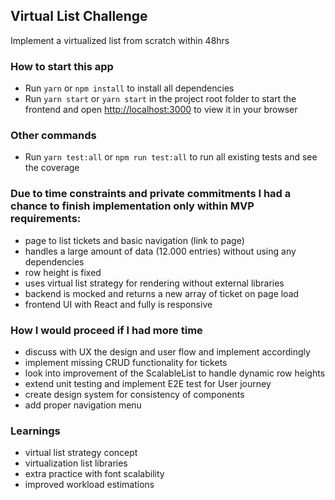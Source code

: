 ## Virtual List Challenge

Implement a virtualized list from scratch within 48hrs

### How to start this app

-   Run `yarn` or `npm install` to install all dependencies
-   Run `yarn start` or `yarn start` in the project root folder to start the frontend and open
    [http://localhost:3000](http://localhost:3000) to view it in your browser

### Other commands

-   Run `yarn test:all` or `npm run test:all` to run all existing tests and see the coverage

### Due to time constraints and private commitments I had a chance to finish implementation only within MVP requirements:

-   page to list tickets and basic navigation (link to page)
-   handles a large amount of data (12.000 entries) without using any dependencies
-   row height is fixed
-   uses virtual list strategy for rendering without external libraries
-   backend is mocked and returns a new array of ticket on page load
-   frontend UI with React and fully is responsive

### How I would proceed if I had more time

-   discuss with UX the design and user flow and implement accordingly
-   implement missing CRUD functionality for tickets
-   look into improvement of the ScalableList to handle dynamic row heights
-   extend unit testing and implement E2E test for User journey
-   create design system for consistency of components
-   add proper navigation menu

### Learnings

-   virtual list strategy concept
-   virtualization list libraries
-   extra practice with font scalability
-   improved workload estimations
